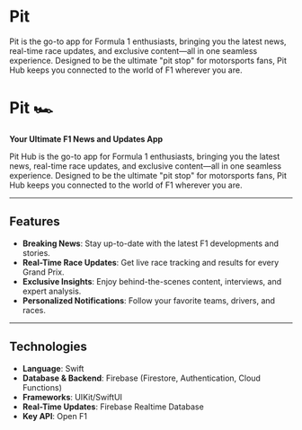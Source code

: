 # Pit
Pit is the go-to app for Formula 1 enthusiasts, bringing you the latest news, real-time race updates, and exclusive content—all in one seamless experience. Designed to be the ultimate "pit stop" for motorsports fans, Pit Hub keeps you connected to the world of F1 wherever you are.

# Pit 🏎️  
**Your Ultimate F1 News and Updates App**

Pit Hub is the go-to app for Formula 1 enthusiasts, bringing you the latest news, real-time race updates, and exclusive content—all in one seamless experience. Designed to be the ultimate "pit stop" for motorsports fans, Pit Hub keeps you connected to the world of F1 wherever you are.

---

## Features
- **Breaking News**: Stay up-to-date with the latest F1 developments and stories.  
- **Real-Time Race Updates**: Get live race tracking and results for every Grand Prix.  
- **Exclusive Insights**: Enjoy behind-the-scenes content, interviews, and expert analysis.  
- **Personalized Notifications**: Follow your favorite teams, drivers, and races.  

---

## Technologies
- **Language**: Swift  
- **Database & Backend**: Firebase (Firestore, Authentication, Cloud Functions)  
- **Frameworks**: UIKit/SwiftUI  
- **Real-Time Updates**: Firebase Realtime Database  
- **Key API**: Open F1 
